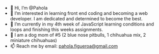 - 👋 Hi, I’m @Pahola 
- 👀 I’m interested in learning front end coding and becoming a web developer. I am dedicated and determined to become the best. 
- 🌱 I’m currently in my 4th week of JavaScript learning conditions and loops and finishing this weeks assignments.
- 🐶 I am a dog mom of #5 (2 blue nose pitbulls, 1 chihuahua mix, 2 miniature chihuahuas)
- 📫 Reach me by email: pahola.figueroa@gmail.com

<!---
PaholaP/PaholaP is a ✨ special ✨ repository because its `README.md` (this file) appears on your GitHub profile.
You can click the Preview link to take a look at your changes.
--->
